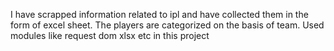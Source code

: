 I have scrapped information related to ipl and have collected them in the form of excel sheet.
The players are categorized on the basis of team.
Used modules like request dom xlsx etc in this project
